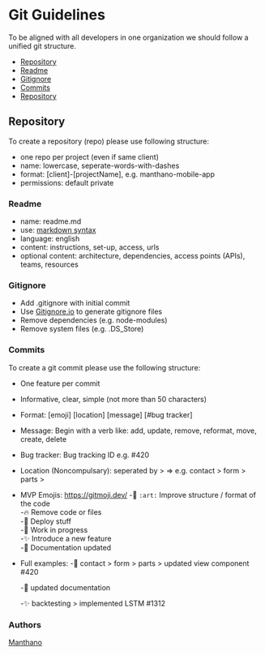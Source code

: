 # Git Guidelines

To be aligned with all developers in one organization we should follow a unified git structure.

- [Repository](#Repository)
- [Readme](#Readme)
- [Gitignore](#Gitignore)
- [Commits](#Commits)
- [Repository](#Authors)

## Repository

To create a repository (repo) please use following structure:
- one repo per project (even if same client)
- name: lowercase, seperate-words-with-dashes
- format: [client]-[projectName], e.g. manthano-mobile-app
- permissions: default private

### Readme
- name: readme.md
- use: [markdown syntax]("https://github.com/adam-p/markdown-here/wiki/Markdown-Cheatsheet")
- language: english
- content: instructions, set-up, access, urls
- optional content: architecture, dependencies, access points (APIs), teams, resources

### Gitignore
- Add .gitignore with initial commit
- Use <a href="https://gitignore.io" rel="nofollow">Gitignore.io</a> to generate gitignore files
- Remove dependencies (e.g. node-modules)
- Remove system files (e.g. .DS_Store)

### Commits

To create a git commit please use the following structure:
- One feature per commit
- Informative, clear, simple (not more than 50 characters)
- Format: [emoji] [location] [message] [#bug tracker]
- Message: Begin with a verb like: add, update, remove, reformat, move, create, delete
- Bug tracker: Bug tracking ID e.g. #420
- Location (Noncompulsary): seperated by > => e.g. contact > form > parts >

- MVP Emojis: <a href="https://gitmoji.dev/">https://gitmoji.dev/</a>
  -:art: `:art:` Improve structure / format of the code   
  -:fire: Remove code or files  
  -:rocket: Deploy stuff  
  -:construction: Work in progress  
  -:sparkles: Introduce a new feature  
  -:memo: Documentation updated  
- Full examples:
  -:art: contact > form > parts > updated view component #420 <p>
  -:memo: updated documentation <p>
  -:sparkles: backtesting > implemented LSTM #1312 <p>

### Authors

<a href="https://github.com/Man7hano">Manthano</a>
